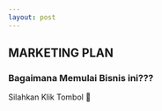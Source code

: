 ```yaml
---
layout: post
---
```


## MARKETING PLAN

### Bagaimana Memulai Bisnis ini???

Silahkan Klik Tombol
:arrow_down_small:
